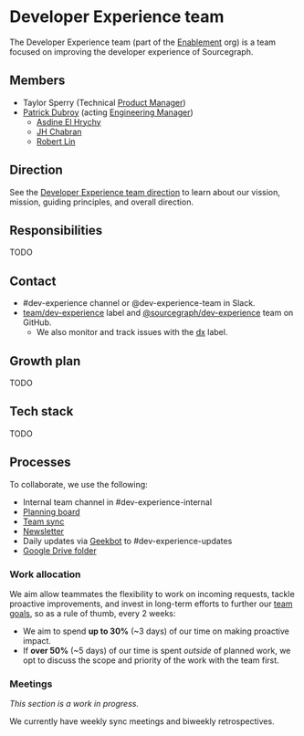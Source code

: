 # Developer Experience team

The Developer Experience team (part of the [Enablement](../index.md) org) is a team focused on improving the developer experience of Sourcegraph.

## Members

- Taylor Sperry (Technical [Product Manager](../../../product/roles/index.md#product-manager))
- [Patrick Dubroy](../../../company/team/index.md#patrick-dubroy-he-him) (acting [Engineering Manager](../../roles.md#engineering-manager))
  - [Asdine El Hrychy](../../../company/team/index.md#asdine-el-hrychy)
  - [JH Chabran](../../../company/team/index.md#jh-chabran-he-him)
  - [Robert Lin](../../../company/team/index.md#robert-lin)

## Direction

See the [Developer Experience team direction](../../../direction/enablement/dev-experience/index.md) to learn about our vission, mission, guiding principles, and overall direction.

## Responsibilities

TODO

## Contact

- #dev-experience channel or @dev-experience-team in Slack.
- [team/dev-experience](https://github.com/sourcegraph/sourcegraph/labels/team%2Fdev-experience) label and [@sourcegraph/dev-experience](https://github.com/orgs/sourcegraph/teams/dev-experience) team on GitHub.
  - We also monitor and track issues with the [dx](https://github.com/sourcegraph/sourcegraph/labels/dx) label.

## Growth plan

TODO

## Tech stack

TODO

## Processes

To collaborate, we use the following:

- Internal team channel in #dev-experience-internal
- [Planning board](https://github.com/orgs/sourcegraph/projects/212)
- [Team sync](https://docs.google.com/document/d/1Lm6GT-F4v9OTa5wxa1-AKLtNwlDkORbbeGjqVd9kWPg/edit)
- [Newsletter](https://docs.google.com/document/d/1O5iUZ3cQ4c7sGhlFHDW2MXpfgLzIPFszN1jgXFUKNRo/edit#)
- Daily updates via [Geekbot](https://app.geekbot.com/dashboard/standup/90468/view/insights) to #dev-experience-updates
- [Google Drive folder](https://drive.google.com/drive/folders/1d1scMzzmXM5uCEpKI06U9cc6zPF7g9wE)

### Work allocation

We aim allow teammates the flexibility to work on incoming requests, tackle proactive improvements, and invest in long-term efforts to further our [team goals](../../../direction/enablement/dev-experience/index.md), so as a rule of thumb, every 2 weeks:

- We aim to spend **up to 30%** (~3 days) of our time on making proactive impact.
- If **over 50%** (~5 days) of our time is spent _outside_ of planned work, we opt to discuss the scope and priority of the work with the team first.

### Meetings

_This section is a work in progress._

We currently have weekly sync meetings and biweekly retrospectives.
